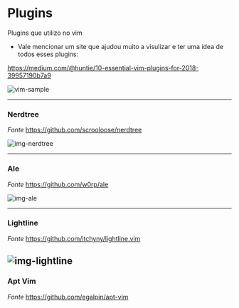 Plugins
======

Plugins que utilizo no vim

* Vale mencionar um site que ajudou muito a visulizar e ter uma idea de todos esses plugins:

https://medium.com/@huntie/10-essential-vim-plugins-for-2018-39957190b7a9

![vim-sample](https://github.com/luiznux/luiznux-config/blob/master/images/my-vim-sample.jpg)


------------
### Nerdtree

*Fonte* https://github.com/scrooloose/nerdtree


![img-nerdtree](https://github.com/luiznux/luiznux-config/blob/master/images/nerdtree-sample.png)


-------
### Ale

*Fonte* https://github.com/w0rp/ale


![img-ale](https://github.com/luiznux/luiznux-config/blob/master/images/ale-sample.gif)

------------
### Lightline

*Fonte* https://github.com/itchyny/lightline.vim


![img-lightline](https://github.com/luiznux/luiznux-config/blob/master/images/powerline.png)
-----------
### Apt Vim

*Fonte* https://github.com/egalpin/apt-vim







